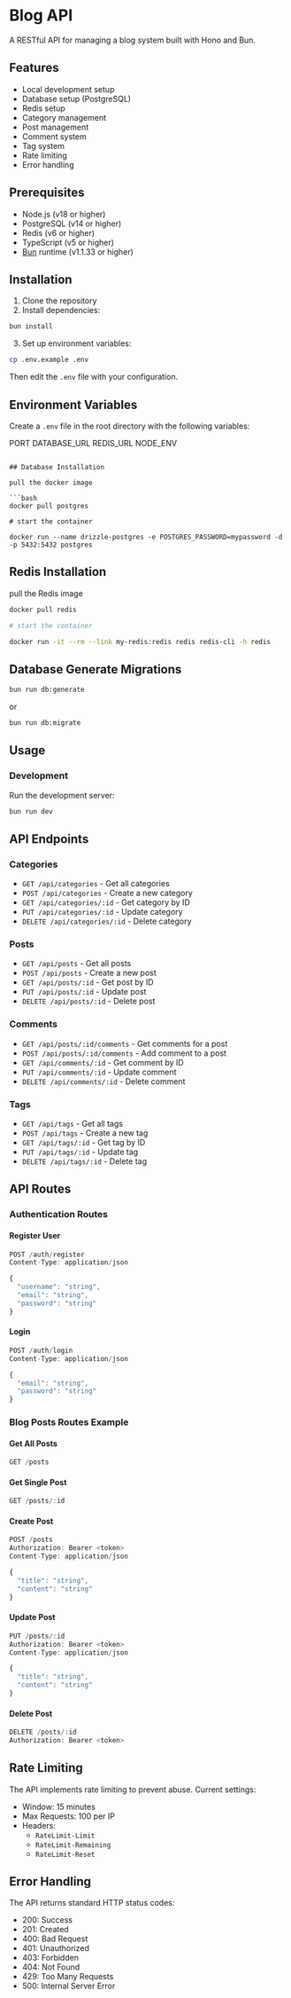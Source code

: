# Blog API

A RESTful API for managing a blog system built with Hono and Bun.

## Features

- Local development setup
- Database setup (PostgreSQL)
- Redis setup
- Category management
- Post management
- Comment system
- Tag system
- Rate limiting
- Error handling

## Prerequisites

- Node.js (v18 or higher)
- PostgreSQL (v14 or higher)
- Redis (v6 or higher)
- TypeScript (v5 or higher)
- [Bun](https://bun.sh) runtime (v1.1.33 or higher)

## Installation

1. Clone the repository
2. Install dependencies:

```bash
bun install
```

3. Set up environment variables:

```bash
cp .env.example .env
```

Then edit the `.env` file with your configuration.

## Environment Variables

Create a `.env` file in the root directory with the following variables:

PORT
DATABASE_URL
REDIS_URL
NODE_ENV

````

## Database Installation

pull the docker image

```bash
docker pull postgres

# start the container

docker run --name drizzle-postgres -e POSTGRES_PASSWORD=mypassword -d -p 5432:5432 postgres

````

## Redis Installation

pull the Redis image

```bash
docker pull redis

# start the container

docker run -it --rm --link my-redis:redis redis redis-cli -h redis
```

## Database Generate Migrations

```bash
bun run db:generate
```

or

```bash
bun run db:migrate
```

## Usage

### Development

Run the development server:

```bash
bun run dev
```

## API Endpoints

### Categories

- `GET /api/categories` - Get all categories
- `POST /api/categories` - Create a new category
- `GET /api/categories/:id` - Get category by ID
- `PUT /api/categories/:id` - Update category
- `DELETE /api/categories/:id` - Delete category

### Posts

- `GET /api/posts` - Get all posts
- `POST /api/posts` - Create a new post
- `GET /api/posts/:id` - Get post by ID
- `PUT /api/posts/:id` - Update post
- `DELETE /api/posts/:id` - Delete post

### Comments

- `GET /api/posts/:id/comments` - Get comments for a post
- `POST /api/posts/:id/comments` - Add comment to a post
- `GET /api/comments/:id` - Get comment by ID
- `PUT /api/comments/:id` - Update comment
- `DELETE /api/comments/:id` - Delete comment

### Tags

- `GET /api/tags` - Get all tags
- `POST /api/tags` - Create a new tag
- `GET /api/tags/:id` - Get tag by ID
- `PUT /api/tags/:id` - Update tag
- `DELETE /api/tags/:id` - Delete tag

## API Routes

### Authentication Routes

#### Register User

```typescript
POST /auth/register
Content-Type: application/json

{
  "username": "string",
  "email": "string",
  "password": "string"
}
```

#### Login

```typescript
POST /auth/login
Content-Type: application/json

{
  "email": "string",
  "password": "string"
}
```

### Blog Posts Routes Example

#### Get All Posts

```typescript
GET /posts
```

#### Get Single Post

```typescript
GET /posts/:id
```

#### Create Post

```typescript
POST /posts
Authorization: Bearer <token>
Content-Type: application/json

{
  "title": "string",
  "content": "string"
}
```

#### Update Post

```typescript
PUT /posts/:id
Authorization: Bearer <token>
Content-Type: application/json

{
  "title": "string",
  "content": "string"
}
```

#### Delete Post

```typescript
DELETE /posts/:id
Authorization: Bearer <token>
```

## Rate Limiting

The API implements rate limiting to prevent abuse. Current settings:

- Window: 15 minutes
- Max Requests: 100 per IP
- Headers:
  - `RateLimit-Limit`
  - `RateLimit-Remaining`
  - `RateLimit-Reset`

## Error Handling

The API returns standard HTTP status codes:

- 200: Success
- 201: Created
- 400: Bad Request
- 401: Unauthorized
- 403: Forbidden
- 404: Not Found
- 429: Too Many Requests
- 500: Internal Server Error
